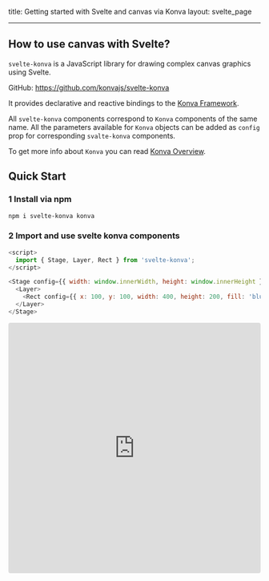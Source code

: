 title: Getting started with Svelte and canvas via Konva
layout: svelte_page

---

## How to use canvas with Svelte?

`svelte-konva` is a JavaScript library for drawing complex canvas graphics using Svelte.

GitHub: https://github.com/konvajs/svelte-konva

It provides declarative and reactive bindings to the [Konva Framework](https://konvajs.org/).

All `svelte-konva` components correspond to `Konva` components of the same name. All the parameters available for `Konva` objects can be added as `config` prop for corresponding `svalte-konva` components.

To get more info about `Konva` you can read [Konva Overview](https://konvajs.org/docs/overview.html).

## Quick Start

### 1 Install via npm

```npm
npm i svelte-konva konva
```

### 2 Import and use svelte konva components

```js
<script>
  import { Stage, Layer, Rect } from 'svelte-konva';
</script>

<Stage config={{ width: window.innerWidth, height: window.innerHeight }}>
  <Layer>
    <Rect config={{ x: 100, y: 100, width: 400, height: 200, fill: 'blue' }} />
  </Layer>
</Stage>
```

<iframe src="https://codesandbox.io/embed/github/konvajs/site/tree/master/svelte-demos/basic_demo?hidenavigation=1&view=split&fontsize=10&module=%2FApp.svelte" style="width:100%; height:500px; border:0; border-radius: 4px; overflow:hidden;" sandbox="allow-modals allow-forms allow-popups allow-scripts allow-same-origin"></iframe>
